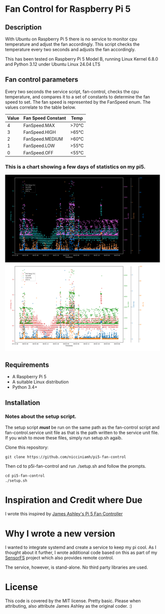 # Fan Control for Raspberry Pi 5

## Description
With Ubuntu on Raspberry Pi 5 there is no service to monitor cpu temperature and adjust the fan accordingly. This script checks the temperature every two seconds and adjusts the fan accordingly.

This has been tested on Raspberry Pi 5 Model B, running Linux Kernel 6.8.0 and Python 3.12 under Ubuntu Linux 24.04 LTS

## Fan control parameters

Every two seconds the service script, fan-control, checks the cpu temperature, and compares it 
to a set of constants to determine the fan speed to set. The fan speed is represented by the FanSpeed 
enum. The values correlate to the table below. 

|Value|Fan Speed Constant | Temp |
|-----|-------------------|------|
|  4  | FanSpeed.MAX      | >70°C|
|  3  | FanSpeed.HIGH     | >65°C|
|  2  | FanSpeed.MEDIUM   | >60°C|
|  1  | FanSpeed.LOW      | >55°C|
|  0  | FanSpeed.OFF      | <55°C|

### This is a chart showing a few days of statistics on my pi5. 
![fanstats-dark.png](fanstats-dark.png#gh-dark-mode-only)
![fanstats-light.png](fanstats-light.png#gh-light-mode-only)

## Requirements
* A Raspberry Pi 5
* A suitable Linux distribution
* Python 3.4+ 

## Installation 

### Notes about the setup script.
The setup script ***must*** be run on the same path as the fan-control script and fan-control.service unit file as that is the path written to the service unit file. If you wish to move these files, simply run setup.sh agaib. 

Clone this repository: 

```
git clone https://github.com/nicciniamh/pi5-fan-control
```

Then cd to p5i-fan-control and run ./setup.sh and follow the prompts. 


```
cd pi5-fan-control
./setup.sh
```

# Inspiration and Credit where Due
I wrote this inspired by [James Ashley's Pi 5 Fan Controller](https://gist.github.com/James-Ansley/32f72729487c8f287a801abcc7a54f38)

# Why I wrote a new version
I wanted to integrate systemd and create a service to keep my pi cool. As I thought about it further, 
I wrote additional code based on this as part of my [SensorFS](https://github.com/nicciniamh/sensorfs)
project which also provides remote control.

The service, however, is stand-alone. No third party libraries are used.

# License 
This code is covered by the MIT license. Pretty basic. Please when attributing, also attribute James Ashley as the original coder. :) 
